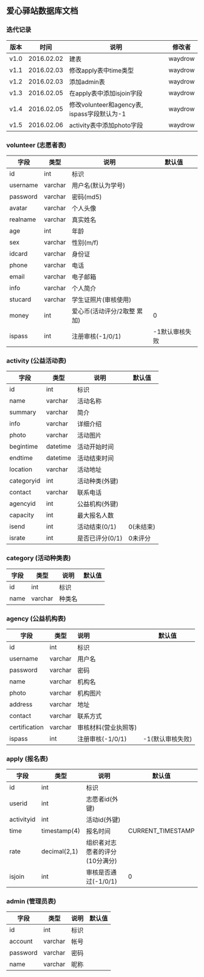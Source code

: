 ## 爱心驿站数据库文档

### 迭代记录

| 版本   | 时间         | 说明                                 | 修改者     |
| ---- | ---------- | ---------------------------------- | ------- |
| v1.0 | 2016.02.02 | 建表                                 | waydrow |
| v1.1 | 2016.02.03 | 修改apply表中time类型                    | waydrow |
| v1.2 | 2016.02.03 | 添加admin表                           | waydrow |
| v1.3 | 2016.02.05 | 在apply表中添加isjoin字段                 | waydrow |
| v1.4 | 2016.02.05 | 修改volunteer和agency表, ispass字段默认为-1 | waydrow |
| v1.5 | 2016.02.06 | activity表中添加photo字段                | waydrow |

### volunteer (志愿者表)

| 字段       | 类型      | 说明               | 默认值      |
| -------- | ------- | ---------------- | -------- |
| id       | int     | 标识               |          |
| username | varchar | 用户名(默认为学号)       |          |
| password | varchar | 密码(md5)          |          |
| avatar   | varchar | 个人头像             |          |
| realname | varchar | 真实姓名             |          |
| age      | int     | 年龄               |          |
| sex      | varchar | 性别(m/f)          |          |
| idcard   | varchar | 身份证              |          |
| phone    | varchar | 电话               |          |
| email    | varchar | 电子邮箱             |          |
| info     | varchar | 个人简介             |          |
| stucard  | varchar | 学生证照片(审核使用)      |          |
| money    | int     | 爱心币(活动评分/2取整 累加) | 0        |
| ispass   | int     | 注册审核(-1/0/1)     | -1默认审核失败 |

### activity (公益活动表)

| 字段         | 类型       | 说明         | 默认值    |
| ---------- | -------- | ---------- | ------ |
| id         | int      | 标识         |        |
| name       | varchar  | 活动名称       |        |
| summary    | varchar  | 简介         |        |
| info       | varchar  | 详细介绍       |        |
| photo      | varchar  | 活动图片       |        |
| begintime  | datetime | 活动开始时间     |        |
| endtime    | datetime | 活动结束时间     |        |
| location   | varchar  | 活动地址       |        |
| categoryid | int      | 活动种类(外键)   |        |
| contact    | varchar  | 联系电话       |        |
| agencyid   | int      | 公益机构(外键)   |        |
| capacity   | int      | 最大报名人数     |        |
| isend      | int      | 活动结束(0/1)  | 0(未结束) |
| israte     | int      | 是否已评分(0/1) | 0未评分   |

### category (活动种类表)

| 字段   | 类型      | 说明   | 默认值  |
| ---- | ------- | ---- | ---- |
| id   | int     | 标识   |      |
| name | varchar | 种类名  |      |

### agency (公益机构表)

| 字段            | 类型      | 说明           | 默认值        |
| ------------- | ------- | :----------- | ---------- |
| id            | int     | 标识           |            |
| username      | varchar | 用户名          |            |
| password      | varchar | 密码           |            |
| name          | varchar | 机构名          |            |
| photo         | varchar | 机构图片         |            |
| address       | varchar | 地址           |            |
| contact       | varchar | 联系方式         |            |
| certification | varchar | 审核材料(营业执照等)  |            |
| ispass        | int     | 注册审核(-1/0/1) | -1(默认审核失败) |

### apply (报名表)

| 字段         | 类型           | 说明                | 默认值               |
| ---------- | ------------ | ----------------- | ----------------- |
| id         | int          | 标识                |                   |
| userid     | int          | 志愿者id(外键)         |                   |
| activityid | int          | 活动id(外键)          |                   |
| time       | timestamp(4) | 报名时间              | CURRENT_TIMESTAMP |
| rate       | decimal(2,1) | 组织者对志愿者的评分(10分满分) |                   |
| isjoin     | int          | 审核是否通过(-1/0/1)    | 0                 |

### admin (管理员表)

| 字段       | 类型      | 说明   | 默认值  |
| -------- | ------- | ---- | ---- |
| id       | int     | 标识   |      |
| account  | varchar | 帐号   |      |
| password | varchar | 密码   |      |
| name     | varchar | 昵称   |      |